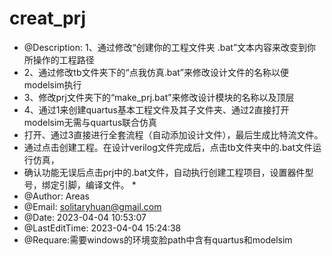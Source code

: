 # creat_prj
  * @Description: 	1、通过修改“创建你的工程文件夹 .bat”文本内容来改变到你所操作的工程路径
 * 2、通过修改tb文件夹下的“点我仿真.bat”来修改设计文件的名称以便modelsim执行
 * 3、修改prj文件夹下的“make_prj.bat”来修改设计模块的名称以及顶层
 * 4、通过1来创建quartus基本工程文件及其子文件夹、通过2直接打开modelsim无需与quartus联合仿真
 * 打开、通过3直接进行全套流程（自动添加设计文件），最后生成比特流文件。
  * 通过点击创建工程。在设计verilog文件完成后，点击tb文件夹中的.bat文件运行仿真，
 * 确认功能无误后点击prj中的.bat文件，自动执行创建工程项目，设置器件型号，绑定引脚，编译文件。
    *
 * @Author: Areas
 * @Email: solitaryhuan@gmail.com
 * @Date: 2023-04-04 10:53:07
 * @LastEditTime: 2023-04-04 15:24:38
 * @Requare:需要windows的环境变脸path中含有quartus和modelsim
